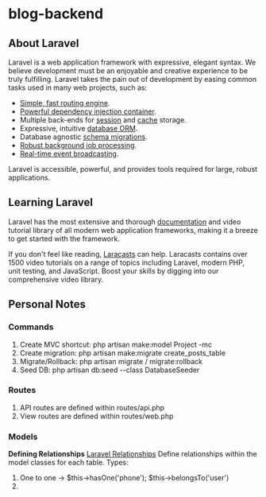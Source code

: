 # blog-backend


## About Laravel

Laravel is a web application framework with expressive, elegant syntax. We believe development must be an enjoyable and creative experience to be truly fulfilling. Laravel takes the pain out of development by easing common tasks used in many web projects, such as:

- [Simple, fast routing engine](https://laravel.com/docs/routing).
- [Powerful dependency injection container](https://laravel.com/docs/container).
- Multiple back-ends for [session](https://laravel.com/docs/session) and [cache](https://laravel.com/docs/cache) storage.
- Expressive, intuitive [database ORM](https://laravel.com/docs/eloquent).
- Database agnostic [schema migrations](https://laravel.com/docs/migrations).
- [Robust background job processing](https://laravel.com/docs/queues).
- [Real-time event broadcasting](https://laravel.com/docs/broadcasting).

Laravel is accessible, powerful, and provides tools required for large, robust applications.

## Learning Laravel

Laravel has the most extensive and thorough [documentation](https://laravel.com/docs) and video tutorial library of all modern web application frameworks, making it a breeze to get started with the framework.

If you don't feel like reading, [Laracasts](https://laracasts.com) can help. Laracasts contains over 1500 video tutorials on a range of topics including Laravel, modern PHP, unit testing, and JavaScript. Boost your skills by digging into our comprehensive video library.





## Personal Notes 

### Commands 
  1. Create MVC shortcut: php artisan make:model Project -mc 
  2. Create migration: php artisan make:migrate create_posts_table
  3. Migrate/Rollback: php artisan migrate / migrate:rollback
  4. Seed DB: php artisan db:seed --class DatabaseSeeder

### Routes
  1. API routes are defined within routes/api.php
  2. View routes are defined within routes/web.php

### Models

  **Defining Relationships**
  [Laravel Relationships](https://laravel.com/docs/5.8/eloquent-relationships#one-to-many)
  Define relationships within the model classes for each table. 
  Types:
  1. One to one -> $this->hasOne('phone'); $this->belongsTo('user')
  2. 
    

  
